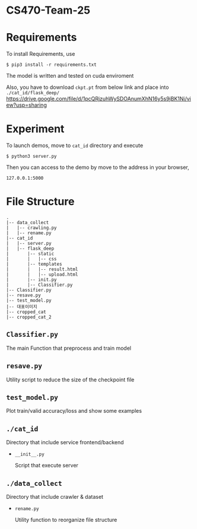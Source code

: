 # CS470-Team-25

Requirements
=====
To install Requirements, use

`$ pip3 install -r requirements.txt`

The model is written and tested on cuda enviroment

Also, you have to download `ckpt.pt` from below link and place into `./cat_id/flask_deep/`
https://drive.google.com/file/d/1pcQRjzuhWySDOAnumXhN16y5s9jBK1Ni/view?usp=sharing


Experiment
=====
To launch demos, move to `cat_id` directory and execute

`$ python3 server.py`

Then you can access to the demo by move to the address in your browser,

`127.0.0.1:5000`

File Structure
=====
```
.
|-- data_collect
|   |-- crawling.py
|   |-- rename.py
|-- cat_id
|   |-- server.py
|   |-- flask_deep
|       |-- static
|       |   |-- css
|       |-- templates
|       |   |-- result.html
|       |   |-- upload.html
|       |-- init.py
|       |-- Classifier.py
|-- Classifier.py
|-- resave.py
|-- test_model.py
|-- 대표이미지
|-- cropped_cat
|-- cropped_cat_2
```

`Classifier.py`
----
The main Function that preprocess and train model

`resave.py`
---
Utility script to reduce the size of the checkpoint file

`test_model.py`
----
Plot train/valid accuracy/loss and show some examples

`./cat_id`
----
Directory that include service frontend/backend
 - `__init__.py`

    Script that execute server

`./data_collect`
----
Directory that include crawler & dataset
 
 - `rename.py`
    
    Utility function to reorganize file structure